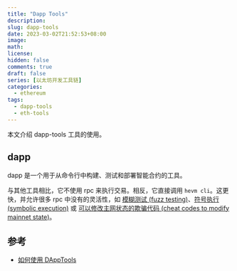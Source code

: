 ```yaml
---
title: "Dapp Tools"
description:
slug: dapp-tools
date: 2023-03-02T21:52:53+08:00
image:
math:
license:
hidden: false
comments: true
draft: false
series: [以太坊开发工具链]
categories:
  - ethereum
tags:
  - dapp-tools
  - eth-tools
---
```


本文介绍 dapp-tools 工具的使用。

<!--more-->

## dapp

dapp 是一个用于从命令行中构建、测试和部署智能合约的工具。

与其他工具相比，它不使用 rpc 来执行交易。相反，它直接调用 `hevm cli`。这更快，并允许很多 rpc 中没有的灵活性，如 [模糊测试 (fuzz testing)](https://github.com/dapphub/dapptools/blob/master/src/dapp/README.md#property-based-testing)、[符号执行 (symbolic execution)](https://github.com/dapphub/dapptools/blob/master/src/dapp/README.md#symbolically-executed-tests) 或 [可以修改主网状态的欺骗代码 (cheat codes to modify mainnet state)](https://github.com/dapphub/dapptools/blob/master/src/hevm/README.md#cheat-codes)。

## 参考

- [如何使用 DAppTools](https://blog.chain.link/how-to-use-dapptools-zh/)

